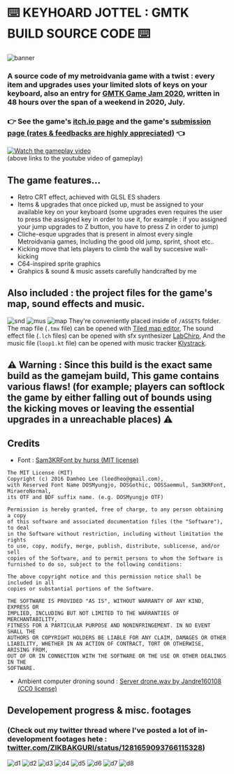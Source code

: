 # :keyboard: KEYHOARD JOTTEL : GMTK BUILD SOURCE CODE :keyboard:
![banner](pics/GMTK20_COVER.png)
### A source code of my metroidvania game with a twist : every item and upgrades uses your limited slots of keys on your keyboard, also an entry for [GMTK Game Jam 2020](https://itch.io/jam/gmtk-2020), written in 48 hours over the span of a weekend in 2020, July.
### :point_right: See the game's [itch.io page](https://zikbakguru.itch.io/jottel) and the game's [submission page (rates & feedbacks are highly appreciated)](https://itch.io/jam/gmtk-2020/rate/699095) :point_left:
[![Watch the gameplay video](pics/YT_VID_CAP.png)](https://youtu.be/jWNddsgIwSc)
<br>(above links to the youtube video of gameplay)

## The game features...
* Retro CRT effect, achieved with GLSL ES shaders
* Items & upgrades that once picked up, must be assigned to your available key on your keyboard (some upgrades even requires the user to press the assigned key in order to use it, for example : if you assigned your jump upgrades to Z button, you have to press Z in order to jump)
* Cliche-esque upgrades that is present in almost every single Metroidvania games, Including the good old jump, sprint, shoot etc..
* Kicking move that lets players to climb the wall by succesive wall-kicking
* C64-inspired sprite graphics
* Grahpics & sound & music assets carefully handcrafted by me

## Also included : the project files for the game's map, sound effects and music.
![snd](pics/snd_view.png)
![mus](pics/mus_view.png)
![map](pics/map_view.png)
They're conveniently placed inside of `/ASSETS` folder. The map file (`.tmx` file) can be opened with [Tiled map editor](https://thorbjorn.itch.io/tiled), The sound effect file (`.lch` files) can be opened with sfx synthesizer [LabChirp](https://labbed.itch.io/labchirp), And the music file (`loop1.kt` file) can be opened with music tracker [Klystrack](https://kometbomb.itch.io/klystrack).

## :warning: Warning : Since this build is the exact same build as the gamejam build, This game contains various flaws! (for example; players can softlock the game by either falling out of bounds using the kicking moves or leaving the essential upgrades in a unreachable places) :warning:



## Credits
* Font : [Sam3KRFont by hurss (MIT license)](https://github.com/hurss/fonts)
```
The MIT License (MIT)
Copyright (c) 2016 Damheo Lee (leedheo@gmail.com),
with Reserved Font Name DOSMyungjo, DOSGothic, DOSSaemmul, Sam3KRFont, MiraeroNormal,
its OTF and BDF suffix name. (e.g. DOSMyungjo OTF)

Permission is hereby granted, free of charge, to any person obtaining a copy
of this software and associated documentation files (the "Software"), to deal
in the Software without restriction, including without limitation the rights
to use, copy, modify, merge, publish, distribute, sublicense, and/or sell
copies of the Software, and to permit persons to whom the Software is
furnished to do so, subject to the following conditions:

The above copyright notice and this permission notice shall be included in all
copies or substantial portions of the Software.

THE SOFTWARE IS PROVIDED "AS IS", WITHOUT WARRANTY OF ANY KIND, EXPRESS OR
IMPLIED, INCLUDING BUT NOT LIMITED TO THE WARRANTIES OF MERCHANTABILITY,
FITNESS FOR A PARTICULAR PURPOSE AND NONINFRINGEMENT. IN NO EVENT SHALL THE
AUTHORS OR COPYRIGHT HOLDERS BE LIABLE FOR ANY CLAIM, DAMAGES OR OTHER
LIABILITY, WHETHER IN AN ACTION OF CONTRACT, TORT OR OTHERWISE, ARISING FROM,
OUT OF OR IN CONNECTION WITH THE SOFTWARE OR THE USE OR OTHER DEALINGS IN THE
SOFTWARE.
```
* Ambient computer droning sound : [Server drone.wav by Jandre160108 (CC0 license)](https://freesound.org/people/Jandre160108/sounds/437404/)

## Developement progress & misc. footages
### **(Check out my twitter thread where I've posted a lot of in-development footages hete : [twitter.com/ZIKBAKGURI/status/1281659093766115328](https://twitter.com/ZIKBAKGURI/status/1281659093766115328))**
![d1](pics/DEV1.gif)
![d2](pics/DEV2.gif)
![d3](pics/DEV3.gif)
![d4](pics/DEV4.gif)
![d5](pics/DEV5.gif)
![d6](pics/DEV6.png)
![d7](pics/DEV7.png)
![d8](pics/DEV8.png)